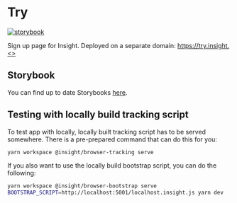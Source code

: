 # Try

[![storybook](https://raw.githubusercontent.com/storybookjs/brand/master/badge/badge-storybook.svg)](https://insights-io.github.io/Insight/try/storybook/master/)

Sign up page for Insight. Deployed on a separate domain: https://try.insight.<>

## Storybook

You can find up to date Storybooks [here](https://insights-io.github.io/Insight/try/storybook/master/).

## Testing with locally build tracking script

To test app with locally, locally built tracking script has to be served somewhere. There is a pre-prepared command that can do this for you:

```sh
yarn workspace @insight/browser-tracking serve
```

If you also want to use the locally build bootstrap script, you can do the following:

```sh
yarn workspace @insight/browser-bootstrap serve
BOOTSTRAP_SCRIPT=http://localhost:5001/localhost.insight.js yarn dev
```
